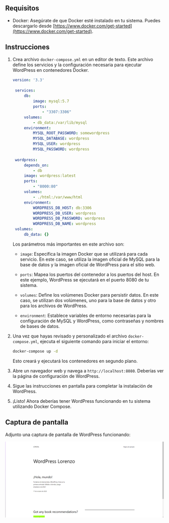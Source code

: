 


## Requisitos

- Docker: Asegúrate de que Docker esté instalado en tu sistema. Puedes descargarlo desde [https://www.docker.com/get-started](https://www.docker.com/get-started).

## Instrucciones


1. Crea archivo `docker-compose.yml` en un editor de texto. Este archivo define los servicios y la configuración necesaria para ejecutar WordPress en contenedores Docker.

   ```yaml
   version: '3.3'

    services:
        db:
            image: mysql:5.7
            ports:
                - "3307:3306"
        volumes:
            - db_data:/var/lib/mysql
        environment:
            MYSQL_ROOT_PASSWORD: somewordpress
            MYSQL_DATABASE: wordpress
            MYSQL_USER: wordpress
            MYSQL_PASSWORD: wordpress

    wordpress:
        depends_on:
            - db
        image: wordpress:latest
        ports:
            - "8000:80"
        volumes:
            - ./html:/var/www/html
        environment:
            WORDPRESS_DB_HOST: db:3306
            WORDPRESS_DB_USER: wordpress
            WORDPRESS_DB_PASSWORD: wordpress
            WORDPRESS_DB_NAME: wordpress
    volumes:
        db_data: {}
   ```

   Los parámetros más importantes en este archivo son:

   - `image`: Especifica la imagen Docker que se utilizará para cada servicio. En este caso, se utiliza la imagen oficial de MySQL para la base de datos y la imagen oficial de WordPress para el sitio web.

   - `ports`: Mapea los puertos del contenedor a los puertos del host. En este ejemplo, WordPress se ejecutará en el puerto 8080 de tu sistema.

   - `volumes`: Define los volúmenes Docker para persistir datos. En este caso, se utilizan dos volúmenes, uno para la base de datos y otro para los archivos de WordPress.

   - `environment`: Establece variables de entorno necesarias para la configuración de MySQL y WordPress, como contraseñas y nombres de bases de datos.

2. Una vez que hayas revisado y personalizado el archivo `docker-compose.yml`, ejecuta el siguiente comando para iniciar el entorno:

   ```bash
   docker-compose up -d
   ```

   Esto creará y ejecutará los contenedores en segundo plano.

3. Abre un navegador web y navega a `http://localhost:8080`. Deberías ver la página de configuración de WordPress.

4. Sigue las instrucciones en pantalla para completar la instalación de WordPress.

5. ¡Listo! Ahora deberías tener WordPress funcionando en tu sistema utilizando Docker Compose.

## Captura de pantalla

Adjunto una captura de pantalla de WordPress funcionando:

![WordPress Funcionando](WP.png)

